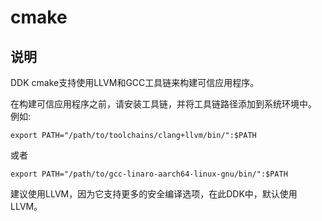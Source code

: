 # cmake<a name="ZH-CN_TOPIC_0000001078026808"></a>

## 说明
DDK cmake支持使用LLVM和GCC工具链来构建可信应用程序。

在构建可信应用程序之前，请安装工具链，并将工具链路径添加到系统环境中。<br>
例如:<br>
```
export PATH="/path/to/toolchains/clang+llvm/bin/":$PATH
```
或者
```
export PATH="/path/to/gcc-linaro-aarch64-linux-gnu/bin/":$PATH
```


建议使用LLVM，因为它支持更多的安全编译选项，在此DDK中，默认使用LLVM。
